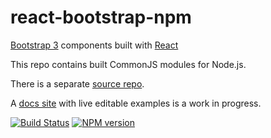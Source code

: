 # react-bootstrap-npm

[Bootstrap 3](http://getbootstrap.com) components built with [React](http://facebook.github.io/react/)

This repo contains built CommonJS modules for Node.js.

There is a separate [source repo](https://github.com/react-bootstrap/react-bootstrap).

A [docs site](http://react-bootstrap.github.io) with live editable examples is a work in progress.


[![Build Status](https://travis-ci.org/react-bootstrap/react-bootstrap.png)](https://travis-ci.org/react-bootstrap/react-bootstrap) [![NPM version](https://badge.fury.io/js/react-bootstrap.png)](http://badge.fury.io/js/react-bootstrap)